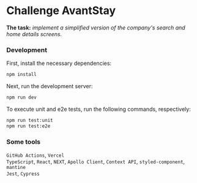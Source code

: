 # Challenge AvantStay

**The task:** *implement a simplified version of the company's search and home details screens.*


### Development

First, install the necessary dependencies:

```bash
npm install
```

Next, run the development server:

```bash
npm run dev
```

To execute unit and e2e tests, run the following commands, respectively:

```bash
npm run test:unit
npm run test:e2e
```

### Some tools

`GitHub Actions`, `Vercel`  
`TypeScript`, `React`, `NEXT`, `Apollo Client`, `Context API`, `styled-component`, `mantine`  
`Jest`, `Cypress`  
